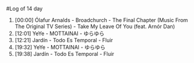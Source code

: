 #Log of 14 day

1. [00:00] Ólafur Arnalds - Broadchurch - The Final Chapter (Music From The Original TV Series) - Take My Leave Of You (feat. Arnór Dan)
1. [12:01] YeYe - MOTTAINAI - ゆらゆら
1. [12:21] Jardín - Todo Es Temporal - Fluir
1. [19:32] YeYe - MOTTAINAI - ゆらゆら
1. [19:38] Jardín - Todo Es Temporal - Fluir
